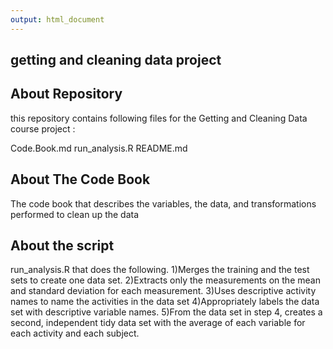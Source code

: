 ```yaml
---
output: html_document
---
```

## getting and cleaning data project
## About Repository
this repository contains following files for the Getting and Cleaning Data course project :

Code.Book.md
run_analysis.R
README.md

## About The Code Book  
The code book that describes the variables, the data, and  transformations performed to clean up the data

## About the script
 run_analysis.R that does the following. 
1)Merges the training and the test sets to create one data set.
2)Extracts only the measurements on the mean and standard deviation for each measurement. 
3)Uses descriptive activity names to name the activities in the data set
4)Appropriately labels the data set with descriptive variable names. 
5)From the data set in step 4, creates a second, independent tidy data set with the average of each variable for each activity and each subject.



